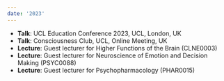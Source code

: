 ```yaml
---
date: '2023'
---
```


- **Talk**: UCL Education Conference 2023, UCL, London, UK
- **Talk**: Consciousness Club, UCL, Online Meeting, UK
- **Lecture**: Guest lecturer for Higher Functions of the Brain (CLNE0003)
- **Lecture**: Guest lecturer for Neuroscience of Emotion and Decision Making (PSYC0088)
- **Lecture**: Guest lecturer for Psychopharmacology (PHAR0015)
